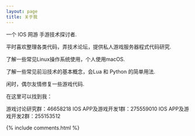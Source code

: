 ```yaml
---
layout: page
title: 关于我 
---
```


一个 IOS 网游 手游技术探讨者.
<p>
平时喜欢整理各类代码，弄技术论坛，提供私人游戏服务器程式代码研究.
<p>
了解一些常见Linux操作系统使用，个人使用macOS.
<p>
了解一些常见前沿技术的基本概念，会Lua 和 Python 的简单用法.
<p>
闲时，偶尔友情修复一些游戏代码.
<p>
在这里可以找到我：
<p>
游戏讨论研究群：46658218
IOS APP及游戏开发1群：275559010
IOS APP及游戏开发2群：255153512


{% include comments.html %}




